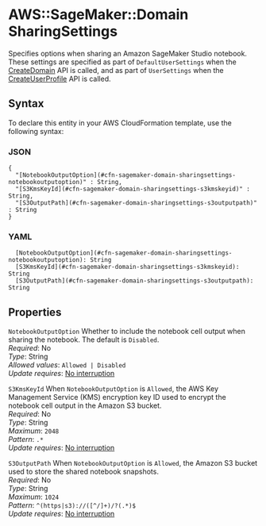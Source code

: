# AWS::SageMaker::Domain SharingSettings<a name="aws-properties-sagemaker-domain-sharingsettings"></a>

Specifies options when sharing an Amazon SageMaker Studio notebook\. These settings are specified as part of `DefaultUserSettings` when the [CreateDomain](https://docs.aws.amazon.com/sagemaker/latest/APIReference/API_CreateDomain.html) API is called, and as part of `UserSettings` when the [CreateUserProfile](https://docs.aws.amazon.com/sagemaker/latest/APIReference/API_CreateUserProfile.html) API is called\.

## Syntax<a name="aws-properties-sagemaker-domain-sharingsettings-syntax"></a>

To declare this entity in your AWS CloudFormation template, use the following syntax:

### JSON<a name="aws-properties-sagemaker-domain-sharingsettings-syntax.json"></a>

```
{
  "[NotebookOutputOption](#cfn-sagemaker-domain-sharingsettings-notebookoutputoption)" : String,
  "[S3KmsKeyId](#cfn-sagemaker-domain-sharingsettings-s3kmskeyid)" : String,
  "[S3OutputPath](#cfn-sagemaker-domain-sharingsettings-s3outputpath)" : String
}
```

### YAML<a name="aws-properties-sagemaker-domain-sharingsettings-syntax.yaml"></a>

```
  [NotebookOutputOption](#cfn-sagemaker-domain-sharingsettings-notebookoutputoption): String
  [S3KmsKeyId](#cfn-sagemaker-domain-sharingsettings-s3kmskeyid): String
  [S3OutputPath](#cfn-sagemaker-domain-sharingsettings-s3outputpath): String
```

## Properties<a name="aws-properties-sagemaker-domain-sharingsettings-properties"></a>

`NotebookOutputOption`  <a name="cfn-sagemaker-domain-sharingsettings-notebookoutputoption"></a>
Whether to include the notebook cell output when sharing the notebook\. The default is `Disabled`\.  
*Required*: No  
*Type*: String  
*Allowed values*: `Allowed | Disabled`  
*Update requires*: [No interruption](https://docs.aws.amazon.com/AWSCloudFormation/latest/UserGuide/using-cfn-updating-stacks-update-behaviors.html#update-no-interrupt)

`S3KmsKeyId`  <a name="cfn-sagemaker-domain-sharingsettings-s3kmskeyid"></a>
When `NotebookOutputOption` is `Allowed`, the AWS Key Management Service \(KMS\) encryption key ID used to encrypt the notebook cell output in the Amazon S3 bucket\.  
*Required*: No  
*Type*: String  
*Maximum*: `2048`  
*Pattern*: `.*`  
*Update requires*: [No interruption](https://docs.aws.amazon.com/AWSCloudFormation/latest/UserGuide/using-cfn-updating-stacks-update-behaviors.html#update-no-interrupt)

`S3OutputPath`  <a name="cfn-sagemaker-domain-sharingsettings-s3outputpath"></a>
When `NotebookOutputOption` is `Allowed`, the Amazon S3 bucket used to store the shared notebook snapshots\.  
*Required*: No  
*Type*: String  
*Maximum*: `1024`  
*Pattern*: `^(https|s3)://([^/]+)/?(.*)$`  
*Update requires*: [No interruption](https://docs.aws.amazon.com/AWSCloudFormation/latest/UserGuide/using-cfn-updating-stacks-update-behaviors.html#update-no-interrupt)